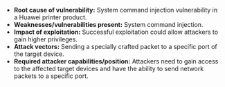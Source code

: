 - **Root cause of vulnerability:** System command injection vulnerability in a Huawei printer product.
- **Weaknesses/vulnerabilities present:** System command injection.
- **Impact of exploitation:** Successful exploitation could allow attackers to gain higher privileges.
- **Attack vectors:** Sending a specially crafted packet to a specific port of the target device.
- **Required attacker capabilities/position:** Attackers need to gain access to the affected target devices and have the ability to send network packets to a specific port.